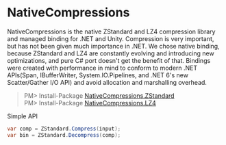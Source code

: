 NativeCompressions
===
NativeCompressions is the native ZStandard and LZ4 compression library and managed binding for .NET and Unity. Compression is very important, but has not been given much importance in .NET. We chose native binding, because ZStandard and LZ4 are constantly evolving and introducing new optimizations, and pure C# port doesn't get the benefit of that. Bindings were created with performance in mind to conform to modern .NET APIs(Span, IBufferWriter, System.IO.Pipelines, and .NET 6's new Scatter/Gather I/O API) and avoid allocation and marshalling overhead.

> PM> Install-Package [NativeCompressions.ZStandard](https://www.nuget.org/packages/NativeCompressions.ZStandard)  
> PM> Install-Package [NativeCompressions.LZ4](https://www.nuget.org/packages/NativeCompressions.LZ4)

Simple API

```csharp
var comp = ZStandard.Compress(input);
var bin = ZStandard.Decompress(comp);
```